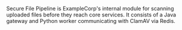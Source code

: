 Secure File Pipeline is ExampleCorp's internal module for scanning uploaded files before they reach core services. It consists of a Java gateway and Python worker communicating with ClamAV via Redis.
